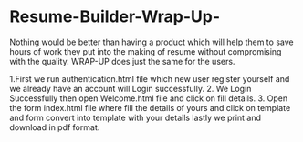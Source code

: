 # Resume-Builder-Wrap-Up-
Nothing would be better than having a product which will help them to save hours of work they put into the making of resume without compromising with the quality.  WRAP-UP does just the same for the users. 

1.First we run authentication.html file which new user register yourself and we already have an account will Login successfully. 
2. We Login Successfully then open Welcome.html file and click on fill details.
3. Open the form index.html file where fill the details of yours and click on template and form convert into template with your details lastly we print and download in pdf format.
